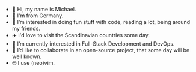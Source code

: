 - 👋 Hi, my name is Michael.
- 📌 I'm from Germany.
- 👀 I’m interested in doing fun stuff with code, reading a lot, being around my friends.
- ✈️ I'd love to visit the Scandinavian countries some day.
- 🌱 I’m currently interested in Full-Stack Development and DevOps.
- 💞️ I’d like to collaborate in an open-source project, that some day will be well known.
- 🤓 I use (neo)vim.

<!---
m-krebs/m-krebs is a ✨ special ✨ repository because its `README.md` (this file) appears on your GitHub profile.
You can click the Preview link to take a look at your changes.
--->
